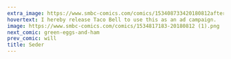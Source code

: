 ```yaml
---
extra_image: https://www.smbc-comics.com/comics/153408733420180812after.png
hovertext: I hereby release Taco Bell to use this as an ad campaign.
image: https://www.smbc-comics.com/comics/1534817183-20180812 (1).png
next_comic: green-eggs-and-ham
prev_comic: will
title: Seder
---
```


